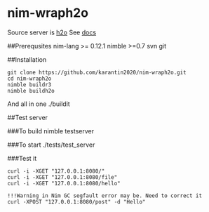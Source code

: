 nim-wraph2o
===

Source server is [h2o](https://github.com/h2o/h2o)
See [docs](https://h2o.examp1e.net)

##Prerequsites
	nim-lang >= 0.12.1
	nimble >=0.7
	svn
	git



##Installation

	git clone https://github.com/karantin2020/nim-wraph2o.git
	cd nim-wraph2o
	nimble buildr3
	nimble buildh2o

And all in one
	./buildit


##Test server

###To build
	nimble testserver

###To start
	./tests/test_server

###Test it

	curl -i -XGET "127.0.0.1:8080/"
	curl -i -XGET "127.0.0.1:8080/file"
	curl -i -XGET "127.0.0.1:8080/hello"

	!!!Warning in Nim GC segfault error may be. Need to correct it
	curl -XPOST "127.0.0.1:8080/post" -d "Hello"